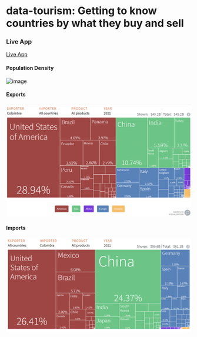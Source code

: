 # data-tourism: Getting to know countries by what they buy and sell 

### **Live App**

[Live App](https://data-tourism-app.streamlit.app/)

#### **Population Density**

![image](https://github.com/LNshuti/data-tourism/assets/13305262/c60828f8-ce65-4700-a766-295056b146e5)

#### **Exports**
![exports](image-1.png)

#### **Imports**
![imports](image-2.png)

